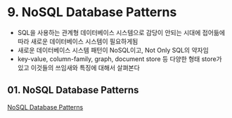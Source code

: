 # 9. NoSQL Database Patterns

- SQL을 사용하는 관계형 데이터베이스 시스템으로 감당이 안되는 시대에 접어듦에 따라 새로운 데이터베이스 시스템이 필요하게됨
- 새로운 데이터베이스 시스템 패턴이 NoSQL이고, Not Only SQL의 약자임
- key-value, column-family, graph, document store 등 다양한 형태 store가 있고 이것들의 쓰임새와 특징에 대해서 살펴본다

## 01. NoSQL Database Patterns

[NoSQL Database Patterns](./01.%20NoSQL%20Database%20Patterns/)
